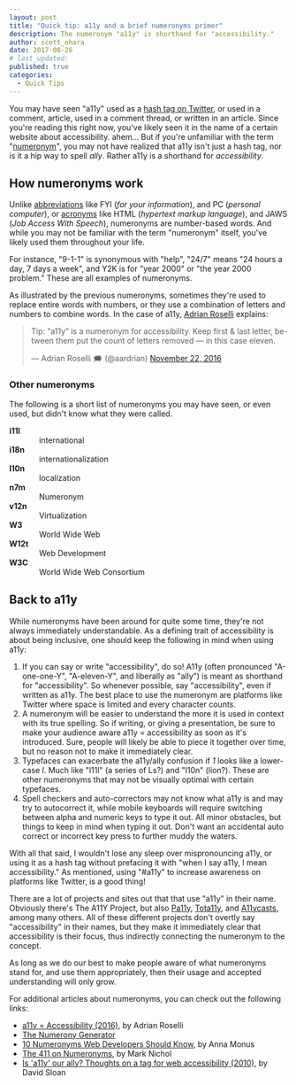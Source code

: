 ```yaml
---
layout: post
title: "Quick tip: a11y and a brief numeronyms primer"
description: The numeronym "a11y" is shorthand for "accessibility."
author: scott_ohara
date: 2017-08-26
# last_updated:
published: true
categories:
  - Quick Tips
---
```

You may have seen "a11y" used as a [hash tag on Twitter](https://twitter.com/search?q=%23a11y), or used in a comment, article, used in a comment thread, or written in an article. Since you're reading this right now, you've likely seen it in the name of a certain website about accessibility. ahem... But if you're unfamiliar with the term "[numeronym](https://en.wikipedia.org/wiki/Numeronym)", you may not have realized that a11y isn't just a hash tag, nor is it a hip way to spell <em>ally</em>. Rather a11y is a shorthand for <em>accessibility</em>.

## How numeronyms work

Unlike [abbreviations](https://en.wikipedia.org/wiki/Abbreviation) like FYI (<i>for your information</i>), and PC (<i>personal computer</i>), or [acronyms](https://en.wikipedia.org/wiki/Acronym) like HTML (<i>hypertext markup language</i>), and JAWS (<i>Job Access With Speech</i>), numeronyms are number-based words. And while you may not be familiar with the term "numeronym" itself, you've likely used them throughout your life.

For instance, "9-1-1" is synonymous with "help", "24/7" means "24 hours a day, 7 days a week", and Y2K is for "year 2000" or "the year 2000 problem." These are all examples of numeronyms.

As illustrated by the previous numeronyms, sometimes they're used to replace entire words with numbers, or they use a combination of letters and numbers to combine words. In the case of a11y, [Adrian Roselli](https://twitter.com/aardrian) explains:
<blockquote class="twitter-tweet" data-lang="en"><p lang="en" dir="ltr">Tip: “a11y” is a numeronym for accessibility. Keep first &amp; last letter, between them put the count of letters removed — in this case eleven.</p>&mdash; Adrian Roselli 🗯 (@aardrian) <a href="https://twitter.com/aardrian/status/801084161368920064">November 22, 2016</a></blockquote>
<script async src="//platform.twitter.com/widgets.js" charset="utf-8"></script>


### Other numeronyms

The following is a short list of numeronyms you may have seen, or even used, but didn't know what they were called.

<dl>
  <dt style="font-weight: bold;">i11l</dt>
  <dd style="padding-left: 1em;">international</dd>
  <dt style="font-weight: bold;">i18n</dt>
  <dd style="padding-left: 1em;">internationalization</dd>
  <dt style="font-weight: bold;">l10n</dt>
  <dd style="padding-left: 1em;">localization</dd>
  <dt style="font-weight: bold;">n7m</dt>
  <dd style="padding-left: 1em;">Numeronym</dd>
  <dt style="font-weight: bold;">v12n</dt>
  <dd style="padding-left: 1em;">Virtualization</dd>
  <dt style="font-weight: bold;">W3</dt>
  <dd style="padding-left: 1em;">World Wide Web</dd>
  <dt style="font-weight: bold;">W12t</dt>
  <dd style="padding-left: 1em;">Web Development</dd>
  <dt style="font-weight: bold;">W3C</dt>
  <dd style="padding-left: 1em;">World Wide Web Consortium</dd>
</dl>


## Back to a11y

While numeronyms have been around for quite some time, they're not always immediately understandable. As a defining trait of accessibility is about being inclusive, one should keep the following in mind when using a11y:

1. If you can say or write "accessibility", do so! A11y (often pronounced "A-one-one-Y", "A-eleven-Y", and liberally as "ally") is meant as shorthand for "accessibility". So whenever possible, say "accessibility", even if written as a11y. The best place to use the numeronym are platforms like Twitter where space is limited and every character counts.
2. A numeronym will be easier to understand the more it is used in context with its true spelling. So if writing, or giving a presentation, be sure to make your audience aware a11y = accessibility as soon as it's introduced. Sure, people will likely be able to piece it together over time, but no reason not to make it immediately clear.
3. Typefaces can exacerbate the a11y/ally confusion if <em>1</em> looks like a lower-case <em>l</em>. Much like "I11l" (a series of Ls?) and "I10n" (lion?). These are other numeronyms that may not be visually optimal with certain typefaces.
4. Spell checkers and auto-correctors may not know what a11y is and may try to autocorrect it, while mobile keyboards will require switching between alpha and numeric keys to type it out. All minor obstacles, but things to keep in mind when typing it out. Don't want an accidental auto correct or incorrect key press to further muddy the waters.

With all that said, I wouldn't lose any sleep over mispronouncing a11y, or using it as a hash tag without prefacing it with "when I say a11y, I mean accessibility." As mentioned, using "#a11y" to increase awareness on platforms like Twitter, is a good thing!

There are a lot of projects and sites out that that use "a11y" in their name. Obviously there's The A11Y Project, but also [Pa11y](http://pa11y.org/), [Tota11y](https://khan.github.io/tota11y/), and [A11ycasts](https://www.youtube.com/watch?v=HtTyRajRuyY), among many others. All of these different projects don't overtly say "accessibility" in their names, but they make it immediately clear that accessibility is their focus, thus indirectly connecting the numeronym to the concept.

As long as we do our best to make people aware of what numeronyms stand for, and use them appropriately, then their usage and accepted understanding will only grow.


For additional articles about numeronyms, you can check out the following links:

- [a11y = Accessibility (2016)](http://adrianroselli.com/2016/11/a11y-accessibility.html), by Adrian Roselli
- [The Numerony Generator](http://superninja.dk/numerony/?text=accessibility)
- [10 Numeronyms Web Developers Should Know](https://www.hongkiat.com/blog/tech-numeronyms/), by Anna Monus
- [The 411 on Numeronyms](https://www.dailywritingtips.com/the-411-on-numeronyms/), by Mark Nichol
- [Is 'a11y' our ally? Thoughts on a tag for web accessibility (2010)](https://58sound.com/2010/04/16/is-a11y-our-ally-thoughts-on-a-tag-for-web-accessibility/), by David Sloan
